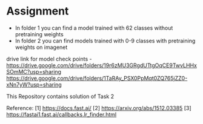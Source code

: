 # Assignment
- In folder 1 you can find a model trained with 62 classes without pretraining weights
- In folder 2 you can find models trained with 0-9 classes with pretraining weights on imagenet

drive link for model check points - https://drive.google.com/drive/folders/19r6zMU3GRgdUTtgOqCE9TwvLHHxSOmMC?usp=sharing
                                    https://drive.google.com/drive/folders/1TaRAy_PSX0PpMqt0ZQ765jZZ0-xNn7yW?usp=sharing
                                    
This Repository contains solution of Task 2 

Reference:
[1] https://docs.fast.ai/
[2] https://arxiv.org/abs/1512.03385
[3] https://fastai1.fast.ai/callbacks.lr_finder.html

